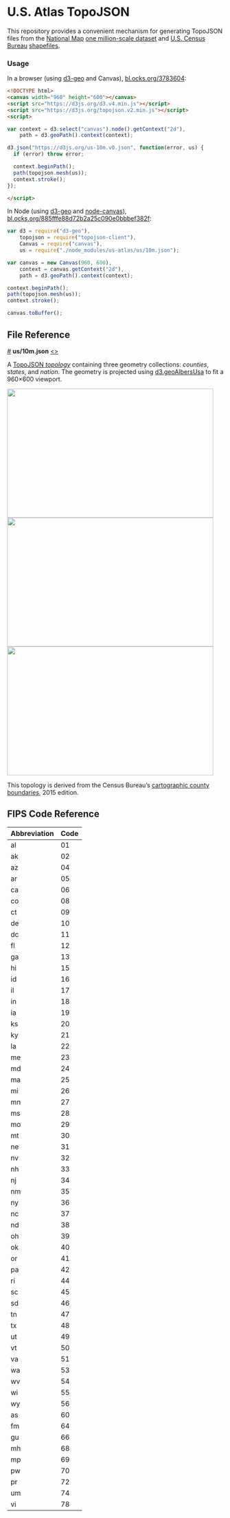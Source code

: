 # U.S. Atlas TopoJSON

This repository provides a convenient mechanism for generating TopoJSON files from the [National Map](http://nationalmap.gov/) [one million-scale dataset](https://nationalmap.gov/small_scale/atlasftp.html) and [U.S. Census Bureau](http://www.census.gov/geo/maps-data/data/tiger-line.html) [shapefiles](https://www.census.gov/cgi-bin/geo/shapefiles/index.php).

### Usage

In a browser (using [d3-geo](https://github.com/d3/d3-geo) and Canvas), [bl.ocks.org/3783604](https://bl.ocks.org/mbostock/3783604):

```html
<!DOCTYPE html>
<canvas width="960" height="600"></canvas>
<script src="https://d3js.org/d3.v4.min.js"></script>
<script src="https://d3js.org/topojson.v2.min.js"></script>
<script>

var context = d3.select("canvas").node().getContext("2d"),
    path = d3.geoPath().context(context);

d3.json("https://d3js.org/us-10m.v0.json", function(error, us) {
  if (error) throw error;

  context.beginPath();
  path(topojson.mesh(us));
  context.stroke();
});

</script>
```

In Node (using [d3-geo](https://github.com/d3/d3-geo) and [node-canvas](https://github.com/Automattic/node-canvas)), [bl.ocks.org/885fffe88d72b2a25c090e0bbbef382f](https://bl.ocks.org/mbostock/885fffe88d72b2a25c090e0bbbef382f):

```js
var d3 = require("d3-geo"),
    topojson = require("topojson-client"),
    Canvas = require("canvas"),
    us = require("./node_modules/us-atlas/us/10m.json");

var canvas = new Canvas(960, 600),
    context = canvas.getContext("2d"),
    path = d3.geoPath().context(context);

context.beginPath();
path(topojson.mesh(us));
context.stroke();

canvas.toBuffer();
```

## File Reference

<a href="#us/10m.json" name="us/10m.json">#</a> <b>us/10m.json</b> [<>](https://d3js.org/us-10m.v0.json "Source")

A [TopoJSON *topology*](https://github.com/topojson/topojson-specification/blob/master/README.md) containing three geometry collections: <i>counties</i>, <i>states</i>, and <i>nation</i>. The geometry is projected using [d3.geoAlbersUsa](https://github.com/d3/d3-geo/blob/master/README.md#geoAlbersUsa) to fit a 960×600 viewport.

<img src="https://raw.githubusercontent.com/topojson/us-atlas/master/img/us-counties.png" width="480" height="300">

<img src="https://raw.githubusercontent.com/topojson/us-atlas/master/img/us-states.png" width="480" height="300">

<img src="https://raw.githubusercontent.com/topojson/us-atlas/master/img/us-nation.png" width="480" height="300">

This topology is derived from the Census Bureau’s [cartographic county boundaries](http://www.census.gov/geo/maps-data/data/cbf/cbf_counties.html), 2015 edition.

## FIPS Code Reference

| Abbreviation | Code |
|----|----|
| al | 01 |
| ak | 02 |
| az | 04 |
| ar | 05 |
| ca | 06 |
| co | 08 |
| ct | 09 |
| de | 10 |
| dc | 11 |
| fl | 12 |
| ga | 13 |
| hi | 15 |
| id | 16 |
| il | 17 |
| in | 18 |
| ia | 19 |
| ks | 20 |
| ky | 21 |
| la | 22 |
| me | 23 |
| md | 24 |
| ma | 25 |
| mi | 26 |
| mn | 27 |
| ms | 28 |
| mo | 29 |
| mt | 30 |
| ne | 31 |
| nv | 32 |
| nh | 33 |
| nj | 34 |
| nm | 35 |
| ny | 36 |
| nc | 37 |
| nd | 38 |
| oh | 39 |
| ok | 40 |
| or | 41 |
| pa | 42 |
| ri | 44 |
| sc | 45 |
| sd | 46 |
| tn | 47 |
| tx | 48 |
| ut | 49 |
| vt | 50 |
| va | 51 |
| wa | 53 |
| wv | 54 |
| wi | 55 |
| wy | 56 |
| as | 60 |
| fm | 64 |
| gu | 66 |
| mh | 68 |
| mp | 69 |
| pw | 70 |
| pr | 72 |
| um | 74 |
| vi | 78 |
